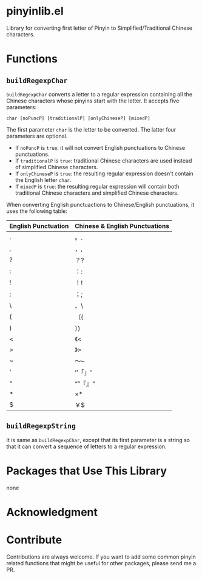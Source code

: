 # pinyinlib.el

Library for converting first letter of Pinyin to Simplified/Traditional Chinese
characters.

# Functions
## `buildRegexpChar`
`buildRegexpChar` converts a letter to a regular expression containing all the Chinese characters whose pinyins start with the letter. It accepts five parameters:

`char [noPuncP] [traditionalP] [onlyChineseP] [mixedP]`

The first parameter `char` is the letter to be converted. The latter four parameters are optional.
- If `noPuncP` is `true`: it will not convert English punctuations to Chinese punctuations.
- If `traditionalP` is `true`: traditional Chinese characters are used instead of simplified Chinese characters.
- If `onlyChineseP` is `true`: the resulting regular expression doesn't contain the English letter `char`.
- If `mixedP` is `true`: the resulting regular expression will contain both traditional Chinese characters and simplified Chinese characters.

When converting English punctuactions to Chinese/English punctuations, it
uses the following table:

| English Punctuation | Chinese & English Punctuations |
|---------------------|--------------------------------|
| .                   | 。.                            |
| ,                   | ，,                            |
| ?                   | ？?                            |
| :                   | ：:                            |
| !                   | ！!                            |
| ;                   | ；;                            |
| \\                  | 、\\                           |
| (                   | （(                            |
| )                   | ）)                            |
| <                   | 《<                            |
| >                   | 》>                            |
| ~                   | ～~                            |
| '                   | ‘’「」'                        |
| "                   | “”『』\"                       |
| *                   | ×*                             |
| $                   | ￥$                            |

## `buildRegexpString`

It is same as `buildRegexpChar`, except that its first parameter
is a string so that it can convert a sequence of letters to a regular
expression.

# Packages that Use This Library

none

# Acknowledgment

# Contribute
Contributions are always welcome. If you want to add some common pinyin related functions that might be useful for other packages, please send me a PR.